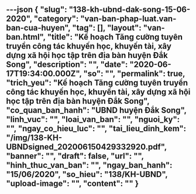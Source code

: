 ---json
{
    "slug": "138-kh-ubnd-dak-song-15-06-2020",
    "category": "van-ban-phap-luat.van-ban-cua-huyen",
    "tag": [],
    "layout": "van-ban.html",
    "title": "Kế hoạch Tăng cường tuyên truyền công tác khuyến học, khuyến tài, xây dựng xã hội học tập trên địa bàn huyện Đắk Song",
    "description": "",
    "date": "2020-06-17T19:34:00.000Z",
    "so": "",
    "permalink": true,
    "trich_yeu": "Kế hoạch Tăng cường tuyên truyền công tác khuyến học, khuyến tài, xây dựng xã hội học tập trên địa bàn huyện Đắk Song",
    "co_quan_ban_hanh": "UBND huyện Đắk Song",
    "linh_vuc": "",
    "loai_van_ban": "",
    "nguoi_ky": "",
    "ngay_co_hieu_luc": "",
    "tai_lieu_dinh_kem": "/img/138-KH-UBNDsigned_202006150429332920.pdf",
    "banner": "",
    "draft": false,
    "url": "",
    "hinh_thuc_van_ban": "",
    "ngay_ban_hanh": "15/06/2020",
    "so_hieu": "138/KH-UBND",
    "upload-image": "",
    "__content__": ""
}
---
